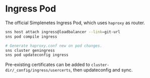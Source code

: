 # Ingress Pod

The official Simplenetes Ingress Pod, which uses `haproxy` as router.

```sh
sns host attach ingress@loadbalancer --link=git-url
sns pod compile ingress

# Generate haproxy.conf new on pod changes.
sns cluster geningress
sns pod updateconfig ingress
```

Pre-existing certificates can be added to `cluster-dir/_config/ingress/usercerts`, then updateconfig and sync.

